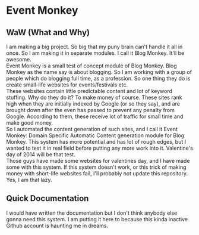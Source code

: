 # Event Monkey

## WaW (What and Why)

I am making a big project. So big that my puny brain can't handle it all in once. So I am making it in separate modules. I call it Blog Monkey. It'll be awesome.  
Event Monkey is a small test of concept module of Blog Monkey. Blog Monkey as the name say is about blogging. So I am working with a group of people which do blogging full time, as a profession. So one thing they do is create small-life websites for events/festivals etc.  
These websites contain little predictable content and lot of keyword stuffing. Why do they do it? To make money of course. These sites rank high when they are initially indexed by Google (or so they say), and are brought down after the even has passed to prevent any penalty from Google. According to them, these receive lot of traffic for small time and make good money.  
So I automated the content generation of such sites, and I call it Event Monkey: Domain Specific Automatic Content generation module for Blog Monkey.
This system has more potential and has lot of rough edges, but I wanted to test it in real field before putting any more work into it. Valentine's day of 2014 will be that test.  
Those guys have made some websites for valentines day, and I have made some with this system. If this system doesn't work, or this trick of making money with short-life websites fail, I'll probably not update this repository. Yes, I am that lazy.  

## Quick Documentation

I would have written the documentation but I don't think anybody else gonna need this system. I am putting it here to because this kinda inactive Github account is haunting me in dreams.  
